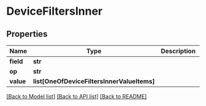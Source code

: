 # DeviceFiltersInner

## Properties
Name | Type | Description | Notes
------------ | ------------- | ------------- | -------------
**field** | **str** |  | [optional] 
**op** | **str** |  | [optional] 
**value** | **list[OneOfDeviceFiltersInnerValueItems]** |  | [optional] 

[[Back to Model list]](../README.md#documentation-for-models) [[Back to API list]](../README.md#documentation-for-api-endpoints) [[Back to README]](../README.md)

